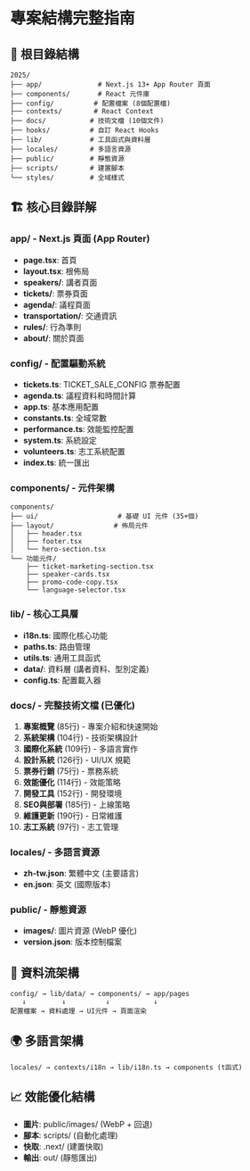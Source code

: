 # 專案結構完整指南

## 📁 根目錄結構
```
2025/
├── app/              # Next.js 13+ App Router 頁面
├── components/       # React 元件庫
├── config/          # 配置檔案 (8個配置檔)
├── contexts/        # React Context
├── docs/           # 技術文檔 (10個文件)
├── hooks/          # 自訂 React Hooks
├── lib/            # 工具函式與資料層
├── locales/        # 多語言資源
├── public/         # 靜態資源
├── scripts/        # 建置腳本
└── styles/         # 全域樣式
```

## 🏗️ 核心目錄詳解

### app/ - Next.js 頁面 (App Router)
- **page.tsx**: 首頁
- **layout.tsx**: 根佈局
- **speakers/**: 講者頁面
- **tickets/**: 票券頁面
- **agenda/**: 議程頁面
- **transportation/**: 交通資訊
- **rules/**: 行為準則
- **about/**: 關於頁面

### config/ - 配置驅動系統
- **tickets.ts**: TICKET_SALE_CONFIG 票券配置
- **agenda.ts**: 議程資料和時間計算
- **app.ts**: 基本應用配置
- **constants.ts**: 全域常數
- **performance.ts**: 效能監控配置
- **system.ts**: 系統設定
- **volunteers.ts**: 志工系統配置
- **index.ts**: 統一匯出

### components/ - 元件架構
```
components/
├── ui/                    # 基礎 UI 元件 (35+個)
├── layout/               # 佈局元件
│   ├── header.tsx
│   ├── footer.tsx
│   └── hero-section.tsx
└── 功能元件/
    ├── ticket-marketing-section.tsx
    ├── speaker-cards.tsx
    ├── promo-code-copy.tsx
    └── language-selector.tsx
```

### lib/ - 核心工具層
- **i18n.ts**: 國際化核心功能
- **paths.ts**: 路由管理
- **utils.ts**: 通用工具函式
- **data/**: 資料層 (講者資料、型別定義)
- **config.ts**: 配置載入器

### docs/ - 完整技術文檔 (已優化)
1. **專案概覽** (85行) - 專案介紹和快速開始
2. **系統架構** (104行) - 技術架構設計
3. **國際化系統** (109行) - 多語言實作
4. **設計系統** (126行) - UI/UX 規範
5. **票券行銷** (75行) - 票務系統
6. **效能優化** (114行) - 效能策略
7. **開發工具** (152行) - 開發環境
8. **SEO與部署** (185行) - 上線策略
9. **維護更新** (190行) - 日常維護
10. **志工系統** (97行) - 志工管理

### locales/ - 多語言資源
- **zh-tw.json**: 繁體中文 (主要語言)
- **en.json**: 英文 (國際版本)

### public/ - 靜態資源
- **images/**: 圖片資源 (WebP 優化)
- **version.json**: 版本控制檔案

## 🔄 資料流架構
```
config/ → lib/data/ → components/ → app/pages
   ↓         ↓          ↓           ↓
配置檔案 → 資料處理 → UI元件 → 頁面渲染
```

## 🌍 多語言架構
```
locales/ → contexts/i18n → lib/i18n.ts → components (t函式)
```

## 📈 效能優化結構
- **圖片**: public/images/ (WebP + 回退)
- **腳本**: scripts/ (自動化處理)
- **快取**: .next/ (建置快取)
- **輸出**: out/ (靜態匯出)
